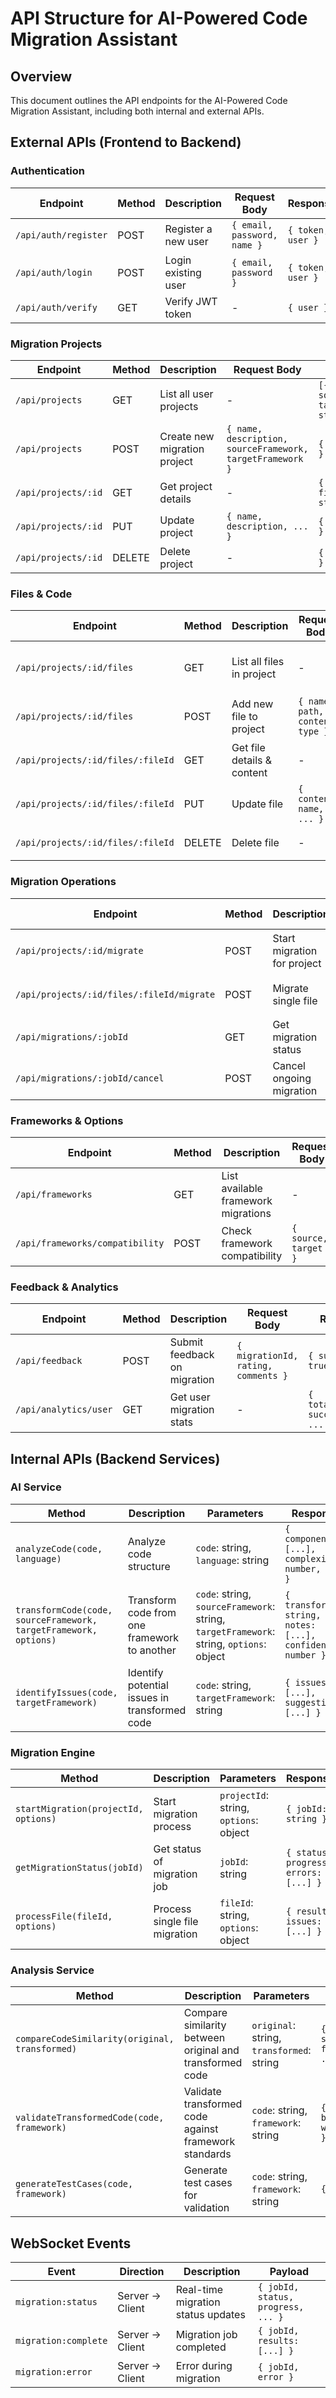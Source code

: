 # API Structure for AI-Powered Code Migration Assistant

## Overview

This document outlines the API endpoints for the AI-Powered Code Migration Assistant, including both internal and external APIs.

## External APIs (Frontend to Backend)

### Authentication

| Endpoint | Method | Description | Request Body | Response |
|----------|--------|-------------|--------------|----------|
| `/api/auth/register` | POST | Register a new user | `{ email, password, name }` | `{ token, user }` |
| `/api/auth/login` | POST | Login existing user | `{ email, password }` | `{ token, user }` |
| `/api/auth/verify` | GET | Verify JWT token | - | `{ user }` |

### Migration Projects

| Endpoint | Method | Description | Request Body | Response |
|----------|--------|-------------|--------------|----------|
| `/api/projects` | GET | List all user projects | - | `[{ id, name, sourceFramework, targetFramework, status, ... }]` |
| `/api/projects` | POST | Create new migration project | `{ name, description, sourceFramework, targetFramework }` | `{ id, name, ... }` |
| `/api/projects/:id` | GET | Get project details | - | `{ id, name, files: [...], status, ... }` |
| `/api/projects/:id` | PUT | Update project | `{ name, description, ... }` | `{ id, name, ... }` |
| `/api/projects/:id` | DELETE | Delete project | - | `{ success: true }` |

### Files & Code

| Endpoint | Method | Description | Request Body | Response |
|----------|--------|-------------|--------------|----------|
| `/api/projects/:id/files` | GET | List all files in project | - | `[{ id, name, path, status, ... }]` |
| `/api/projects/:id/files` | POST | Add new file to project | `{ name, path, content, type }` | `{ id, name, ... }` |
| `/api/projects/:id/files/:fileId` | GET | Get file details & content | - | `{ id, name, content, ... }` |
| `/api/projects/:id/files/:fileId` | PUT | Update file | `{ content, name, ... }` | `{ id, name, ... }` |
| `/api/projects/:id/files/:fileId` | DELETE | Delete file | - | `{ success: true }` |

### Migration Operations

| Endpoint | Method | Description | Request Body | Response |
|----------|--------|-------------|--------------|----------|
| `/api/projects/:id/migrate` | POST | Start migration for project | `{ options: { ... } }` | `{ jobId, status }` |
| `/api/projects/:id/files/:fileId/migrate` | POST | Migrate single file | `{ options: { ... } }` | `{ jobId, status }` |
| `/api/migrations/:jobId` | GET | Get migration status | - | `{ status, progress, results }` |
| `/api/migrations/:jobId/cancel` | POST | Cancel ongoing migration | - | `{ success: true }` |

### Frameworks & Options

| Endpoint | Method | Description | Request Body | Response |
|----------|--------|-------------|--------------|----------|
| `/api/frameworks` | GET | List available framework migrations | - | `[{ id, name, version, ... }]` |
| `/api/frameworks/compatibility` | POST | Check framework compatibility | `{ source, target }` | `{ compatible, issues: [...] }` |

### Feedback & Analytics

| Endpoint | Method | Description | Request Body | Response |
|----------|--------|-------------|--------------|----------|
| `/api/feedback` | POST | Submit feedback on migration | `{ migrationId, rating, comments }` | `{ success: true }` |
| `/api/analytics/user` | GET | Get user migration stats | - | `{ totalProjects, successRate, ... }` |

## Internal APIs (Backend Services)

### AI Service

| Method | Description | Parameters | Response |
|--------|-------------|------------|----------|
| `analyzeCode(code, language)` | Analyze code structure | `code`: string, `language`: string | `{ components: [...], complexity: number, ... }` |
| `transformCode(code, sourceFramework, targetFramework, options)` | Transform code from one framework to another | `code`: string, `sourceFramework`: string, `targetFramework`: string, `options`: object | `{ transformed: string, notes: [...], confidence: number }` |
| `identifyIssues(code, targetFramework)` | Identify potential issues in transformed code | `code`: string, `targetFramework`: string | `{ issues: [...], suggestions: [...] }` |

### Migration Engine

| Method | Description | Parameters | Response |
|--------|-------------|------------|----------|
| `startMigration(projectId, options)` | Start migration process | `projectId`: string, `options`: object | `{ jobId: string }` |
| `getMigrationStatus(jobId)` | Get status of migration job | `jobId`: string | `{ status, progress, errors: [...] }` |
| `processFile(fileId, options)` | Process single file migration | `fileId`: string, `options`: object | `{ result, issues: [...] }` |

### Analysis Service

| Method | Description | Parameters | Response |
|--------|-------------|------------|----------|
| `compareCodeSimilarity(original, transformed)` | Compare similarity between original and transformed code | `original`: string, `transformed`: string | `{ similarityScore, functionMatch, ... }` |
| `validateTransformedCode(code, framework)` | Validate transformed code against framework standards | `code`: string, `framework`: string | `{ valid: boolean, warnings: [...] }` |
| `generateTestCases(code, framework)` | Generate test cases for validation | `code`: string, `framework`: string | `{ tests: [...] }` |

## WebSocket Events

| Event | Direction | Description | Payload |
|-------|-----------|-------------|---------|
| `migration:status` | Server → Client | Real-time migration status updates | `{ jobId, status, progress, ... }` |
| `migration:complete` | Server → Client | Migration job completed | `{ jobId, results: [...] }` |
| `migration:error` | Server → Client | Error during migration | `{ jobId, error }` |
